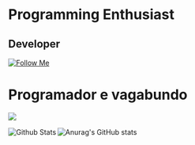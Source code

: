 <h1>Programming Enthusiast</h1>
<h2>Developer</h2>

[![Follow Me](https://img.shields.io/twitter/follow/S7v3nCoder?color=1DA1F2&logo=twitter&style=for-the-badge)](https://twitter.com/S7v3nCoder)

<h1> Programador e vagabundo </h1>

<img src="https://64.media.tumblr.com/bc91fffa1f7f71014fddf10d3d2decbd/tumblr_pkxty5psM71sguk2k_500.gif" align=left> 
<br>


![Anurag's GitHub stats](https://github-readme-stats.vercel.app/api?username=S7v3n&show_icons=true&theme=radical)
<img align="left" alt=" Github Stats" src="https://github-readme-stats.codestackr.vercel.app/api?username=K1ngYP4nda&show_icons=true&hide_border=true" />



